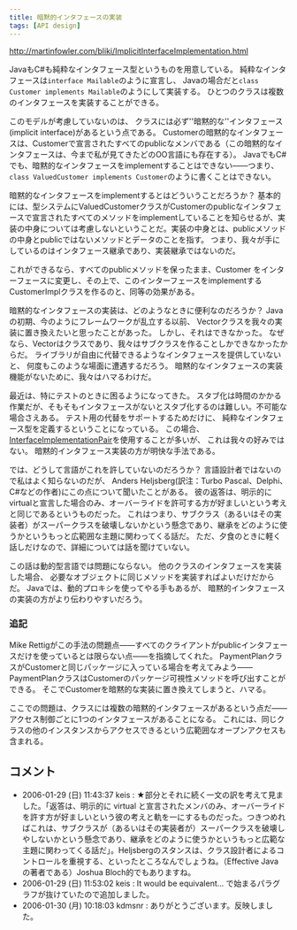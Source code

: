 ```yaml
---
title: 暗黙的インタフェースの実装
tags: [API design]
---
```


http://martinfowler.com/bliki/ImplicitInterfaceImplementation.html



JavaもC#も純粋なインタフェース型というものを用意している。
純粋なインタフェースは``interface Mailable``のように宣言し、
Javaの場合だと``class Customer implements Mailable``のようにして実装する。
ひとつのクラスは複数のインタフェースを実装することができる。



このモデルが考慮していないのは、
クラスには必ず''暗黙的な''インタフェース(implicit interface)があるという点である。
Customerの暗黙的なインタフェースは、Customerで宣言されたすべてのpublicなメンバである（この暗黙的なインタフェースは、今まで私が見てきたどのOO言語にも存在する）。
JavaでもC#でも、暗黙的なインタフェースをimplementすることはできない——つまり、``class ValuedCustomer implements Customer``のように書くことはできない。



暗黙的なインタフェースをimplementするとはどういうことだろうか？
基本的には、型システムにValuedCustomerクラスがCustomerのpublicなインタフェースで宣言されたすべてのメソッドをimplementしていることを知らせるが、実装の中身については考慮しないということだ。実装の中身とは、publicメソッドの中身とpublicではないメソッドとデータのことを指す。
つまり、我々が手にしているのはインタフェース継承であり、実装継承ではないのだ。



これができるなら、すべてのpublicメソッドを保ったまま、Customer をインターフェースに変更し、その上で、このインターフェースをimplementするCustomerImplクラスを作るのと、同等の効果がある。



暗黙的なインタフェースの実装は、どのようなときに便利なのだろうか？
Javaの初期、今のようにフレームワークが乱立する以前、
Vectorクラスを我々の実装に置き換えたいと思ったことがあった。
しかし、それはできなかった。
なぜなら、Vectorはクラスであり、我々はサブクラスを作ることしかできなかったからだ。
ライブラリが自由に代替できるようなインタフェースを提供していないと、
何度もこのような場面に遭遇するだろう。
暗黙的なインタフェースの実装機能がないために、我々はハマるわけだ。



最近は、特にテストのときに困るようになってきた。
スタブ化は時間のかかる作業だが、そもそもインタフェースがないとスタブ化するのは難しい。不可能な場合さえある。
テスト用の代替をサポートするためだけに、
純粋なインタフェース型を定義するということになっている。
この場合、[InterfaceImplementationPair](/InterfaceImplementationPair)を使用することが多いが、
これは我々の好みではない。
暗黙的インタフェース実装の方が明快な手法である。



では、どうして言語がこれを許していないのだろうか？
言語設計者ではないので私はよく知らないのだが、
Anders Heljsberg(訳注：Turbo Pascal、Delphi、C#などの作者)にこの点について聞いたことがある。
彼の返答は、明示的にvirtualと宣言した場合のみ、オーバーライドを許可する方が好ましいという考えと同じであるというものだった。
これはつまり、サブクラス（あるいはその実装者）がスーパークラスを破壊しないかという懸念であり、継承をどのように使うかというもっと広範囲な主題に関わってくる話だ。
ただ、夕食のときに軽く話しだけなので、詳細については話を聞けていない。



この話は動的型言語では問題にならない。
他のクラスのインタフェースを実装した場合、
必要なオブジェクトに同じメソッドを実装すればよいだけだからだ。
Javaでは、動的プロキシを使ってやる手もあるが、
暗黙的インタフェースの実装の方がより伝わりやすいだろう。




### 追記
Mike Rettigがこの手法の問題点——すべてのクライアントがpublicインタフェースだけを使っているとは限らない点——を指摘してくれた。
PaymentPlanクラスがCustomerと同じパッケージに入っている場合を考えてみよう——PaymentPlanクラスはCustomerのパッケージ可視性メソッドを呼び出すことができる。
そこでCustomerを暗黙的な実装に置き換えてしまうと、ハマる。



ここでの問題は、クラスには複数の暗黙的インタフェースがあるという点だ——アクセス制御ごとに1つのインタフェースがあることになる。
これには、同じクラスの他のインスタンスからアクセスできるという広範囲なオープンアクセスも含まれる。

## コメント

* 2006-01-29 (日) 11:43:37 keis : ★部分とそれに続く一文の訳を考えて見ました。「返答は、明示的に virtual と宣言されたメンバのみ、オーバーライドを許す方が好ましいという彼の考えと軌を一にするものだった。つきつめればこれは、サブクラスが（あるいはその実装者が）スーパークラスを破壊しやしないかという懸念であり、継承をどのように使うかというもっと広範な主題に関わってくる話だ」。Heljsbergのスタンスは、クラス設計者によるコントロールを重視する、といったところなんでしょうね。（Effective Java の著者である）Joshua Bloch的でもありますね。
* 2006-01-29 (日) 11:53:02 keis : It would be equivalent... で始まるパラグラフが抜けていたので追加しました。
* 2006-01-30 (月) 10:18:03 kdmsnr : ありがとうございます。反映しました。

